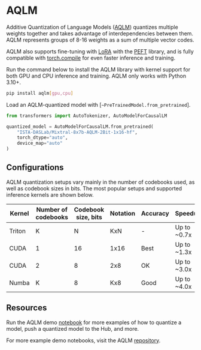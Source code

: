 <!--Copyright 2024 The HuggingFace Team. All rights reserved.

Licensed under the Apache License, Version 2.0 (the "License"); you may not use this file except in compliance with
the License. You may obtain a copy of the License at

http://www.apache.org/licenses/LICENSE-2.0

Unless required by applicable law or agreed to in writing, software distributed under the License is distributed on
an "AS IS" BASIS, WITHOUT WARRANTIES OR CONDITIONS OF ANY KIND, either express or implied. See the License for the
specific language governing permissions and limitations under the License.

⚠️ Note that this file is in Markdown but contain specific syntax for our doc-builder (similar to MDX) that may not be
rendered properly in your Markdown viewer.

-->

# AQLM

Additive Quantization of Language Models ([AQLM](https://arxiv.org/abs/2401.06118)) quantizes multiple weights together and takes advantage of interdependencies between them. AQLM represents groups of 8-16 weights as a sum of multiple vector codes.

AQLM also supports fine-tuning with [LoRA](https://huggingface.co/docs/peft/package_reference/lora) with the [PEFT](https://huggingface.co/docs/peft) library, and is fully compatible with [torch.compile](https://pytorch.org/tutorials/intermediate/torch_compile_tutorial.html) for even faster inference and training.

Run the command below to install the AQLM library with kernel support for both GPU and CPU inference and training. AQLM only works with Python 3.10+.

```bash
pip install aqlm[gpu,cpu]
```

Load an AQLM-quantized model with [`~PreTrainedModel.from_pretrained`].

```python
from transformers import AutoTokenizer, AutoModelForCausalLM

quantized_model = AutoModelForCausalLM.from_pretrained(
    "ISTA-DASLab/Mixtral-8x7b-AQLM-2Bit-1x16-hf",
    torch_dtype="auto", 
    device_map="auto"
)
```

## Configurations

AQLM quantization setups vary mainly in the number of codebooks used, as well as codebook sizes in bits. The most popular setups and supported inference kernels are shown below.

| Kernel | Number of codebooks | Codebook size, bits | Notation | Accuracy | Speedup     | Fast GPU inference | Fast CPU inference |
|---|---------------------|---------------------|----------|-------------|-------------|--------------------|--------------------|
| Triton | K                   | N                  | KxN     | -        | Up to ~0.7x | ✅                  | ❌                  |
| CUDA | 1                   | 16                  | 1x16     | Best        | Up to ~1.3x | ✅                  | ❌                  |
| CUDA | 2                   | 8                   | 2x8      | OK          | Up to ~3.0x | ✅                  | ❌                  |
| Numba | K                   | 8                   | Kx8      | Good        | Up to ~4.0x | ❌                  | ✅                  |

## Resources

Run the AQLM demo [notebook](https://colab.research.google.com/drive/1-xZmBRXT5Fm3Ghn4Mwa2KRypORXb855X?usp=sharing) for more examples of how to quantize a model, push a quantized model to the Hub, and more.

For more example demo notebooks, visit the AQLM [repository](https://github.com/Vahe1994/AQLM).
